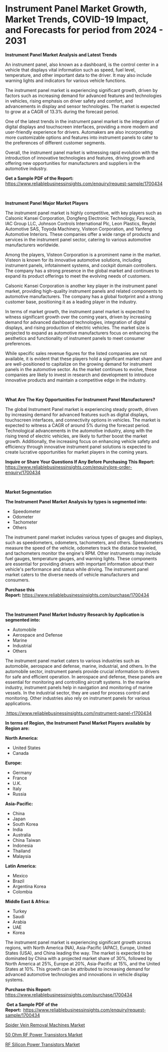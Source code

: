 <p><h1>Instrument Panel Market Growth, Market Trends, COVID-19 Impact, and Forecasts for period from 2024 - 2031</h1></p><p><strong>Instrument Panel Market Analysis and Latest Trends</strong></p>
<p><p>An instrument panel, also known as a dashboard, is the control center in a vehicle that displays vital information such as speed, fuel level, temperature, and other important data to the driver. It may also include warning lights and indicators for various vehicle functions.</p><p>The instrument panel market is experiencing significant growth, driven by factors such as increasing demand for advanced features and technologies in vehicles, rising emphasis on driver safety and comfort, and advancements in display and sensor technologies. The market is expected to grow at a CAGR of 13.3% during the forecast period.</p><p>One of the latest trends in the instrument panel market is the integration of digital displays and touchscreen interfaces, providing a more modern and user-friendly experience for drivers. Automakers are also incorporating more customizable options and features into instrument panels to cater to the preferences of different customer segments.</p><p>Overall, the instrument panel market is witnessing rapid evolution with the introduction of innovative technologies and features, driving growth and offering new opportunities for manufacturers and suppliers in the automotive industry.</p></p>
<p><strong>Get a Sample PDF of the Report:&nbsp;</strong> <a href="https://www.reliablebusinessinsights.com/enquiry/request-sample/1700434">https://www.reliablebusinessinsights.com/enquiry/request-sample/1700434</a></p>
<p>&nbsp;</p>
<p><strong>Instrument Panel Major Market Players</strong></p>
<p><p>The instrument panel market is highly competitive, with key players such as Calsonic Kansei Corporation, Dongfeng Electronic Technology, Faurecia, IAC Group LLC, Johnson Controls International Plc, Leon Plastics, Reydel Automotive SAS, Toyoda Machinery, Visteon Corporation, and Yanfeng Automotive Interiors. These companies offer a wide range of products and services in the instrument panel sector, catering to various automotive manufacturers worldwide.</p><p>Among the players, Visteon Corporation is a prominent name in the market. Visteon is known for its innovative automotive solutions, including instrument panels, infotainment systems, and cockpit domain controllers. The company has a strong presence in the global market and continues to expand its product offerings to meet the evolving needs of customers.</p><p>Calsonic Kansei Corporation is another key player in the instrument panel market, providing high-quality instrument panels and related components to automotive manufacturers. The company has a global footprint and a strong customer base, positioning it as a leading player in the industry.</p><p>In terms of market growth, the instrument panel market is expected to witness significant growth over the coming years, driven by increasing demand for advanced dashboard technologies, integration of digital displays, and rising production of electric vehicles. The market size is projected to expand as automotive manufacturers focus on enhancing the aesthetics and functionality of instrument panels to meet consumer preferences.</p><p>While specific sales revenue figures for the listed companies are not available, it is evident that these players hold a significant market share and are well-positioned to capitalize on the growing demand for instrument panels in the automotive sector. As the market continues to evolve, these companies are likely to invest in research and development to introduce innovative products and maintain a competitive edge in the industry.</p></p>
<p>&nbsp;</p>
<p><strong>What Are The Key Opportunities For Instrument Panel Manufacturers?</strong></p>
<p><p>The global Instrument Panel market is experiencing steady growth, driven by increasing demand for advanced features such as digital displays, touchscreen interfaces, and connectivity options in vehicles. The market is expected to witness a CAGR of around 5% during the forecast period. Technological advancements in the automotive industry, along with the rising trend of electric vehicles, are likely to further boost the market growth. Additionally, the increasing focus on enhancing vehicle safety and efficiency through innovative instrument panel solutions is expected to create lucrative opportunities for market players in the coming years.</p></p>
<p><strong>Inquire or Share Your Questions If Any Before Purchasing This Report:</strong> <a href="https://www.reliablebusinessinsights.com/enquiry/pre-order-enquiry/1700434">https://www.reliablebusinessinsights.com/enquiry/pre-order-enquiry/1700434</a></p>
<p>&nbsp;</p>
<p><strong>Market Segmentation</strong></p>
<p><strong>The Instrument Panel Market Analysis by types is segmented into:</strong></p>
<p><ul><li>Speedometer</li><li>Odometer</li><li>Tachometer</li><li>Others</li></ul></p>
<p><p>The instrument panel market includes various types of gauges and displays, such as speedometers, odometers, tachometers, and others. Speedometers measure the speed of the vehicle, odometers track the distance traveled, and tachometers monitor the engine's RPM. Other instruments may include fuel gauges, temperature gauges, and warning lights. These components are essential for providing drivers with important information about their vehicle's performance and status while driving. The instrument panel market caters to the diverse needs of vehicle manufacturers and consumers.</p></p>
<p><strong>Purchase this Report:&nbsp;</strong><a href="https://www.reliablebusinessinsights.com/purchase/1700434">https://www.reliablebusinessinsights.com/purchase/1700434</a></p>
<p>&nbsp;</p>
<p><strong>The Instrument Panel Market Industry Research by Application is segmented into:</strong></p>
<p><ul><li>Automobile</li><li>Aerospace and Defense</li><li>Marine</li><li>Industrial</li><li>Others</li></ul></p>
<p><p>The instrument panel market caters to various industries such as automobile, aerospace and defense, marine, industrial, and others. In the automobile sector, instrument panels provide crucial information to drivers for safe and efficient operation. In aerospace and defense, these panels are essential for monitoring and controlling aircraft systems. In the marine industry, instrument panels help in navigation and monitoring of marine vessels. In the industrial sector, they are used for process control and monitoring. Other industries also rely on instrument panels for various applications.</p></p>
<p><a href="https://www.reliablebusinessinsights.com/instrument-panel-r1700434">&nbsp;https://www.reliablebusinessinsights.com/instrument-panel-r1700434</a></p>
<p><strong>In terms of Region, the Instrument Panel Market Players available by Region are:</strong></p>
<p>
    <p> <strong> North America: </strong>
        <ul>
            <li>United States</li>
            <li>Canada</li>
        </ul>
        </p> 
    <p> <strong> Europe: </strong>
        <ul>
            <li>Germany</li>
            <li>France</li>
            <li>U.K.</li>
            <li>Italy</li>
            <li>Russia</li>
        </ul>
        </p> 
    <p> <strong> Asia-Pacific: </strong>
        <ul>
            <li>China</li>
            <li>Japan</li>
            <li>South Korea</li>
            <li>India</li>
            <li>Australia</li>
            <li>China Taiwan</li>
            <li>Indonesia</li>
            <li>Thailand</li>
            <li>Malaysia</li>
        </ul>
        </p> 
    <p> <strong> Latin America: </strong>
        <ul>
            <li>Mexico</li>
            <li>Brazil</li>
            <li>Argentina Korea</li>
            <li>Colombia</li>
        </ul>
        </p> 
    <p> <strong> Middle East & Africa: </strong>
        <ul>
            <li>Turkey</li>
            <li>Saudi</li>
            <li>Arabia</li>
            <li>UAE</li>
            <li>Korea</li>
        </ul>
    </p>
    </p>
<p><p>The instrument panel market is experiencing significant growth across regions, with North America (NA), Asia-Pacific (APAC), Europe, United States (USA), and China leading the way. The market is expected to be dominated by China with a projected market share of 30%, followed by North America at 25%, Europe at 20%, Asia-Pacific at 15%, and the United States at 10%. This growth can be attributed to increasing demand for advanced automotive technologies and innovations in vehicle display systems.</p></p>
<p><strong>Purchase this Report: </strong><a href="https://www.reliablebusinessinsights.com/purchase/1700434">https://www.reliablebusinessinsights.com/purchase/1700434</a></p>
<p>&nbsp;<strong>Get a Sample PDF of the Report:&nbsp;&nbsp;</strong><a href="https://www.reliablebusinessinsights.com/enquiry/request-sample/1700434">https://www.reliablebusinessinsights.com/enquiry/request-sample/1700434</a></p>
<p><strong></strong></p>
<p><p><a href="https://github.com/peachesmcdowel1/Market-Research-Report-List-3/blob/main/spider-vein-removal-machines-market.md">Spider Vein Removal Machines Market</a></p><p><a href="https://www.linkedin.com/pulse/50-ohm-rf-power-transistors-market-report-product-type-l-bandfor-cy2yf?trackingId=CA8AWLeggXwIUIOwuGvcxg%3D%3D">50 Ohm RF Power Transistors Market</a></p><p><a href="https://www.linkedin.com/pulse/insights-rf-silicon-power-transistors-market-size-which-expanding-vwmcf?trackingId=CF5G4n9lAnaeRYM21zvhrw%3D%3D">RF Silicon Power Transistors Market</a></p></p>